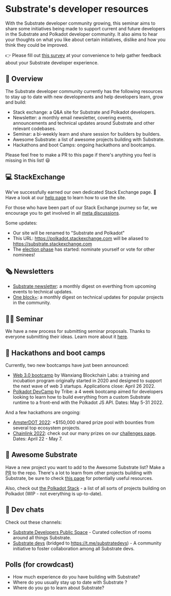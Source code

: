 # Substrate's developer resources 

With the Substrate developer community growing, this seminar aims to share some initiatives being made to support current and future developers in the Substrate and Polkadot developer community.
It also aims to hear your thoughts on what you like about certain initiatives, dislike and how you think they could be improved.

👉 Please fill out [this survey](https://docs.google.com/forms/d/1G-VW8IU1JHegcOtYbshFwdja59_sZPiQIJvfhrsyn8Q/edit) at your convenience to help gather feedback about your Substrate developer experience.

## 🔎 Overview

The Substrate developer community currently has the following resources to stay up to date with new developments and help developers learn, grow and build:

- Stack exchange: a Q&A site for Substrate and Polkadot developers.
- Newsletter: a monthly email newsletter, covering events, announcements and technical updates around Substrate and other relevant codebases.
- Seminar: a bi-weekly learn and share session for builders by builders.
- Awesome Substrate: a list of awesome projects building with Substrate.
- Hackathons and boot Camps: ongoing hackathons and bootcamps.

Please feel free to make a PR to this page if there's anything you feel is missing in this list! 😃

## 💻 StackExchange 

We've successfully earned our own dedicated Stack Exchange page. 🎉
Have a look at our [help page](https://substrate.stackexchange.com/help/on-topic) to learn how to use the site.

For those who have been part of our Stack Exchange journey so far, we encourage you to get involved in all [meta discussions](https://substrate.meta.stackexchange.com/).

Some updates:
- Our site will be renamed to "Substrate and Polkadot"
- This URL: https://polkadot.stackexchange.com will be aliased to https://substrate.stackexchange.com
- The [election phase](https://substrate.stackexchange.com/election/1) has started: nominate yourself or vote for other nominees!

## 🗞 Newsletters

- [Substrate newsletter](https://substrate.io/ecosystem/connect/newsletter/): a monthly digest on everthing from upcoming events to technical updates.
- [One block+](https://medium.com/@OneBlockplus): a monthly digest on technical updates for popular projects in the community.

## 👨‍🏫 Seminar

We have a new process for submitting seminar proposals.
Thanks to everyone submitting their ideas.
Learn more about it [here](https://github.com/substrate-developer-hub/substrate-seminar).

## 📆 Hackathons and boot camps

Currently, two new bootcamps have just been announced: 

- [Web 3.0 bootcamp](https://medium.com/@OneBlockplus/registration-open-for-web3-0-bootcamp-2022-96fca990a65d) by Wanxiang Blockchain Labs: a training and incubation program originally started in 2020 and designed to support the next wave of web 3 startups. Applications close: April 26 2022.
- [Polkadot DevCamp](https://medium.com/polkadot-network/polkadot-devcamp-1489a1f8eef2) by Tribe: a 4 week bootcamp aimed for developers looking to learn how to build everything from a custom Substrate runtime to a front-end with the Polkadot JS API. Dates: May 5-31 2022.

And a few hackathons are ongoing:

- [AmsterDOT 2022](https://dorahacks.io/hackathon/22/): +$150,000 shared prize pool with bounties from several top ecosystem projects.
- [Chainlink 2022](https://chain.link/hackathon): check out our many prizes on our [challenges page](https://github.com/paritytech/chainlink-hackathon-2022/blob/main/challenges/README.md). Dates: April 22 - May 7.

## 🤩 Awesome Substrate 

Have a new project you want to add to the Awesome Substrate list? Make a [PR](https://github.com/substrate-developer-hub/awesome-substrate/pulls) to the repo.
There's a lot to learn from other projects building with Substrate, be sure to check [this page](https://github.com/substrate-developer-hub/awesome-substrate) for potentially useful resources. 

Also, check out [the Polkadot Stack](https://github.com/w3f/Grants-Program/blob/master/docs/polkadot_stack.md) - a list of all sorts of projects building on Polkadot (WIP - not everything is up-to-date).

## 💬 Dev chats

Check out these channels:
- [Substrate Developers Public Space](https://matrix.to/#/#substrate-builders-space:matrix.parity.io) - Curated collection of rooms around all things Substrate.
- [Substrate devs](https://matrix.to/#/#substratedevs:matrix.org) (bridged to https://t.me/substratedevs) - A community initiative to foster collaboration among all Substrate devs.

## Polls (for crowdcast)

* How much experience do you have building with Substrate?
* Where do you usually stay up to date with Substrate ? 
* Where do you go to learn about Substrate?


